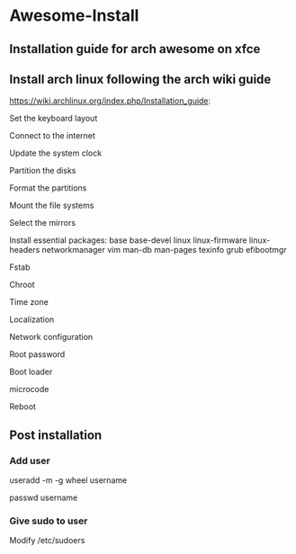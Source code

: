 # Awesome-Install
## Installation guide for arch awesome on xfce


## Install arch linux following the arch wiki guide
https://wiki.archlinux.org/index.php/Installation_guide:

Set the keyboard layout

Connect to the internet

Update the system clock

Partition the disks

Format the partitions

Mount the file systems

Select the mirrors

Install essential packages: base base-devel linux linux-firmware linux-headers networkmanager vim man-db man-pages texinfo grub efibootmgr

Fstab

Chroot

Time zone

Localization

Network configuration

Root password

Boot loader

microcode

Reboot

## Post installation

### Add user

useradd -m -g wheel username

passwd username

### Give sudo to user

Modify /etc/sudoers

